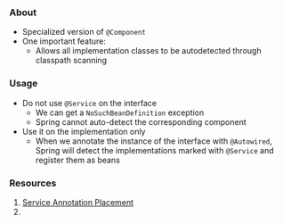 ### About
- Specialized version of `@Component`
- One important feature:
	- Allows all implementation classes to be autodetected through classpath scanning
### Usage
- Do not use `@Service` on the interface
	- We can get a `NoSuchBeanDefinition` exception
	- Spring cannot auto-detect the corresponding component
- Use it on the implementation only
	- When we annotate the instance of the interface with `@Autowired`, Spring will detect the implementations marked with `@Service` and register them as beans
### Resources
1. [Service Annotation Placement](https://www.baeldung.com/spring-service-annotation-placement)
2. 